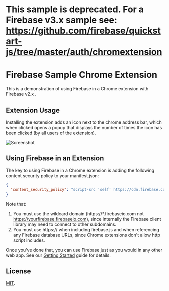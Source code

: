 This sample is deprecated. For a Firebase v3.x sample see: https://github.com/firebase/quickstart-js/tree/master/auth/chromextension
===================

Firebase Sample Chrome Extension
================================
This is a demonstration of using Firebase in a Chrome extension with Firebase v2.x .

Extension Usage
-----
Installing the extension adds an icon next to the chrome address bar, which when clicked opens a popup that displays the number of times the icon has been clicked (by all users of the extension).

![Screenshot](http://firebase.github.io/external_images/firebase-chrome-extension.png)


Using Firebase in an Extension
------------------------------
The key to using Firebase in a Chrome extension is adding the following content security policy to your manifest.json:

```json
{
  "content_security_policy": "script-src 'self' https://cdn.firebase.com https://*.firebaseio.com; object-src 'self'"
}
```

Note that:

1. You must use the wildcard domain (https://*.firebaseio.com not https://yourfirebase.firebaseio.com), since internally the Firebase client library may need to connect to other subdomains.
2. You must use https:// when including firebase.js and when referencing any Firebase database URLs, since Chrome extensions don't allow http script includes.

Once you've done that, you can use Firebase just as you would in any other web app.  See our [Getting Started](https://www.firebase.com/docs/) guide for details.

License
-------
[MIT](http://firebase.mit-license.org/).
